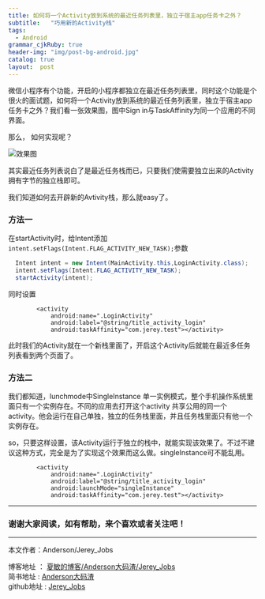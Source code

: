 ```yaml
---
title: 如何将一个Activity放到系统的最近任务列表里，独立于宿主app任务卡之外？
subtitle:   "巧用新的Activity栈"
tags:
  - Android
grammar_cjkRuby: true
header-img: "img/post-bg-android.jpg"
catalog: true
layout:  post
---
```


微信小程序有个功能，开启的小程序都独立在最近任务列表里，同时这个功能是个很火的面试题，如何将一个Activity放到系统的最近任务列表里，独立于宿主app任务卡之外？我们看一张效果图，图中Sign in与TaskAffinity为同一个应用的不同界面。

那么， 如何实现呢？

![效果图](http://upload-images.jianshu.io/upload_images/2305881-6c702cbb8d64f74e.png?imageMogr2/auto-orient/strip%7CimageView2/2/w/1240)

其实最近任务列表说白了是最近任务栈而已，只要我们使需要独立出来的Activity拥有字节的独立栈即可。

我们知道如何去开辟新的Avtivity栈，那么就easy了。

### 方法一

在startActivity时，给Intent添加`intent.setFlags(Intent.FLAG_ACTIVITY_NEW_TASK);`参数
``` java
  Intent intent = new Intent(MainActivity.this,LoginActivity.class);
  intent.setFlags(Intent.FLAG_ACTIVITY_NEW_TASK);
  startActivity(intent);
```

同时设置

```
        <activity
            android:name=".LoginActivity"
            android:label="@string/title_activity_login"
            android:taskAffinity="com.jerey.test"></activity>
```

此时我们的Activity就在一个新栈里面了，开启这个Activity后就能在最近多任务列表看到两个页面了。

### 方法二

我们都知道，lunchmode中SingleInstance
单一实例模式，整个手机操作系统里面只有一个实例存在。不同的应用去打开这个activity 共享公用的同一个activity。他会运行在自己单独，独立的任务栈里面，并且任务栈里面只有他一个实例存在。

so，只要这样设置，该Activity运行于独立的栈中，就能实现该效果了。不过不建议这种方式，完全是为了实现这个效果而这么做。singleInstance可不能乱用。

```
        <activity
            android:name=".LoginActivity"
            android:label="@string/title_activity_login"
            android:launchMode="singleInstance"
            android:taskAffinity="com.jerey.test"></activity>
```


 ----------

### 谢谢大家阅读，如有帮助，来个喜欢或者关注吧！

 ----------
 本文作者：Anderson/Jerey_Jobs

 博客地址   ： [夏敏的博客/Anderson大码渣/Jerey_Jobs][1] <br>
 简书地址   :  [Anderson大码渣][2] <br>
 github地址 :  [Jerey_Jobs][4]



  [1]: http://jerey.cn/
  [2]: http://www.jianshu.com/users/016a5ba708a0/latest_articles
  [3]: http://blog.csdn.net/jerey_jobs
  [4]: https://github.com/Jerey-Jobs
